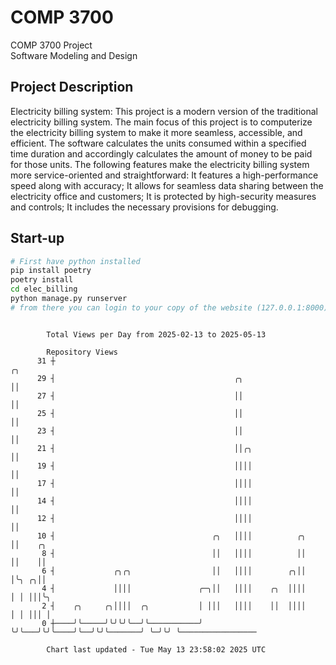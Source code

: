 # COMP 3700
COMP 3700 Project  
Software Modeling and Design
## Project Description
Electricity billing system: This project is a modern version of the traditional electricity billing system. The main focus of this project is to computerize the electricity billing system to make it more seamless, accessible, and efficient. The software calculates the units consumed within a specified time duration and accordingly calculates the amount of money to be paid for those units. The following features make the electricity billing system more service-oriented and straightforward: It features a high-performance speed along with accuracy; It allows for seamless data sharing between the electricity office and customers; It is protected by high-security measures and controls; It includes the necessary provisions for debugging.

## Start-up
```bash
# First have python installed
pip install poetry
poetry install
cd elec_billing
python manage.py runserver
# from there you can login to your copy of the website (127.0.0.1:8000), default creds are admin/admin
```

```

        Total Views per Day from 2025-02-13 to 2025-05-13

        Repository Views
      31 ┼                                                               ╭╮
      29 ┤                                        ╭╮                     ││
      27 ┤                                        ││                     ││
      25 ┤                                        ││                     ││
      23 ┤                                        ││                     ││
      21 ┤                                        ││╭╮                   ││
      19 ┤                                        ││││                   ││
      17 ┤                                        ││││                   ││
      14 ┤                                        ││││                   ││
      12 ┤                                        ││││                   ││
      10 ┤                                   ╭╮   ││││          ╭╮       ││    ╭╮
       8 ┤                                   ││   ││││          ││       ││    ││
       6 ┤             ╭╮╭╮                  ││   ││││        ╭╮││       │╰╮ ╭╮││
       4 ┤             ││││               ╭─╮││   ││││    ╭╮  ││││       │ │ │││╰╮
       2 ┤    ╭╮     ╭╮││││  ╭╮           │ │││   ││││    ││  ││││       │ │ │││ │
       0 ┼────╯╰─────╯╰╯╰╯╰──╯╰───────────╯ ╰╯╰───╯╰╯╰────╯╰──╯╰╯╰───────╯ ╰─╯╰╯ ╰─────────────────

        Chart last updated - Tue May 13 23:58:02 2025 UTC
        
```
